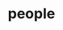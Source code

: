 ---
layout: profiles
permalink: /people/
title: people
description: members of the Peng group
nav: true
nav_order: 6

profiles:
  # if you want to include more than one profile, just replicate the following block
  # and create one content file for each profile inside _pages/
  - align: left 
    image: prof_pic.jpg
    content: people_peng.md
    image_circular: false # crops the image to make it circular
    # more_info: >
    #   <p>ICE, </p>
    #   <p>9211-116 St,</p>
    #   <p>Edmonton, AB, T6G 2H5</p>
  - align: left
    image: Khademiyan.jpg
    content: khademiyan.md
    image_circular: false # crops the image to make it circular

  - align: left
    image: vhaskar.jpeg
    content: vhaskar.md
    image_circular: false # crops the image to make it circular
    # more_info: >
    #   <p>555 your office number</p>
    #   <p>123 your address street</p>
    #   <p>Your City, State 12345</p>
---